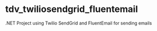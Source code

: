 # tdv_twiliosendgrid_fluentemail
.NET Project using Twilio SendGrid and FluentEmail for sending emails
